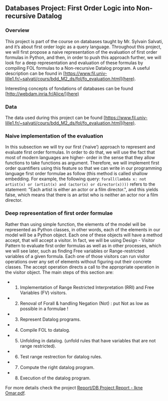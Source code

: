 ## __Databases Project: First Order Logic into Non-recursive Datalog__

### __Overview__

This project is part of the course on databases taught by Mr. Sylvain Salvati, and it’s about
first order logic as a query language. Throughout this project, we will first propose a naive
representation of the evaluation of first order formulas in Python, and then, in order to push this approach further, we
will look for a deep representation and evaluation of these formulas by compiling FOL formulas to a Non-recursive Datalog program. A useful description can be found in [https://www.fil.univ-lille1.fr/~salvati/cours/bdd_M2_ds/fol/fo_evaluation.html](here).

Interesting concepts of fondations of databases can be found [http://webdam.inria.fr/Alice/](here)

### __Data__
The data used during this project can be found [https://www.fil.univ-lille1.fr/~salvati/cours/bdd_M2_ds/fol/fo_evaluation.html](here).

### __Naive implementation of the evaluation__

In this subsection we will try our first (’naive’) approach to represent and evaluate first order
formulas. In order to do that, we will use the fact that most of modern languages are higher-
order in the sense that they allow functions to take functions as argument. Therefore, we will
implement first order quantifiers using this feature so that we can write in our programming
language first order formulae as follow (this method is called shallow embedding. For example, the following query: 
```forall(lambda x: not artist(x) or (artist(x) and (actor(x) or director(x))))```
refers to the statement: "Each artist is either an actor or a film director.", and this yields false, which means that there is an artist who is neither an actor nor a film
director.

### __Deep representation of first order formulae__
Rather than using simple function, the elements of the model will be represented as Python
classes, in other words, each of the elements in our model will be a Python object. Each
one of these objects will have a method accept, that will accept a visitor. In fact, we
will be using Design - Visitor Pattern to evaluate first order formulas as well as in other
processes, which we will see later, such as finding Free variables or Range-restricted variables
of a given formula. Each one of those visitors can run visitor operations over any set of
elements without figuring out their concrete classes. The accept operation directs a call to
the appropriate operation in the visitor object.
The main steps of this section are:

- 1. Implementation of Range Restricted Interpretation (RRI) and Free Variables (FV) visitors.
- 2. Renoval of Forall & handling Negation (Not) : put Not as low as possible in a formulae !
- 3. Represent Datalog programs.
- 4. Compile FOL to datalog.
- 5. Unfolding in datalog. (unfold rules that have variables that are not range restricted).
- 6. Test range restrection for datalog rules.
- 7. Compute the right datalog program.
- 8. Execution of the datalog program.

For more details check the project [Report/DB Project Report - Ikne Omar.pdf](report).
